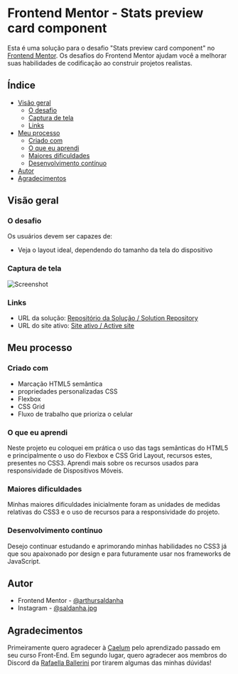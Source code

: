 # Frontend Mentor - Stats preview card component

Esta é uma solução para o desafio "Stats preview card component" no [Frontend Mentor](https://www.frontendmentor.io/challenges/stats-preview-card-component-8JqbgoU62). Os desafios do Frontend Mentor ajudam você a melhorar suas habilidades de codificação ao construir projetos realistas.

## Índice

- [Visão geral](#visão-geral)
  - [O desafio](#o-desafio)
  - [Captura de tela](#captura-de-tela)
  - [Links](#links)
- [Meu processo](#meu-processo)
  - [Criado com](#criado-com)
  - [O que eu aprendi](#o-que-eu-aprendi)
  - [Maiores dificuldades](#maiores-dificuldades)
  - [Desenvolvimento contínuo](#desenvolvimento-contínuo)
- [Autor](#autor)
- [Agradecimentos](#agradecimentos)

## Visão geral

### O desafio

Os usuários devem ser capazes de:

- Veja o layout ideal, dependendo do tamanho da tela do dispositivo

### Captura de tela

![Screenshot](screenshot.png)

### Links

- URL da solução: [Repositório da Solução / Solution Repository](https://github.com/arthursaldanha/Stats-preview-card-component)
- URL do site ativo: [Site ativo / Active site](https://arthursaldanha.github.io/Stats-preview-card-component/)

## Meu processo

### Criado com

- Marcação HTML5 semântica
- propriedades personalizadas CSS
- Flexbox
- CSS Grid
- Fluxo de trabalho que prioriza o celular

### O que eu aprendi

Neste projeto eu coloquei em prática o uso das tags semânticas do HTML5 e principalmente o uso do Flexbox e CSS Grid Layout, recursos estes, presentes no CSS3. Aprendi mais sobre os recursos usados para responsividade de Dispositivos Móveis.

### Maiores dificuldades

Minhas maiores dificuldades inicialmente foram as unidades de medidas relativas do CSS3 e o uso de recursos para a responsividade do projeto.

### Desenvolvimento contínuo

Desejo continuar estudando e aprimorando minhas habilidades no CSS3 já que sou apaixonado por design e para futuramente usar nos frameworks de JavaScript.

## Autor

- Frontend Mentor - [@arthursaldanha](https://www.frontendmentor.io/profile/arthursaldanha)
- Instagram - [@saldanha.jpg](https://www.instagram.com/saldanha.jpg/)

## Agradecimentos

Primeiramente quero agradecer à [Caelum](https://www.caelum.com.br/) pelo aprendizado passado em seu curso Front-End. Em segundo lugar, quero agradecer aos membros do Discord da [Rafaella Ballerini](https://discord.gg/ballerini) por tirarem algumas das minhas dúvidas!